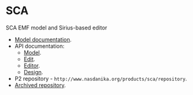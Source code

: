 # SCA

SCA EMF model and Sirius-based editor

* [Model documentation](http://www.nasdanika.org/products/sca/modeldoc/index.html).
* API documentation:
    * [Model](http://www.nasdanika.org/products/sca/apidocs/org.nasdanika.sca/apidocs/index.html).
    * [Edit](http://www.nasdanika.org/products/sca/apidocs/org.nasdanika.sca.edit/apidocs/index.html).
    * [Editor](http://www.nasdanika.org/products/sca/apidocs/org.nasdanika.sca.editor/apidocs/index.html).
    * [Design](http://www.nasdanika.org/products/sca/apidocs/org.nasdanika.sca.design/apidocs/index.html).
* P2 repository - ``http://www.nasdanika.org/products/sca/repository``.
* [Archived repository](http://www.nasdanika.org/products/sca/org.nasdanika.sca.repository-0.1.0-SNAPSHOT.zip).    
    
